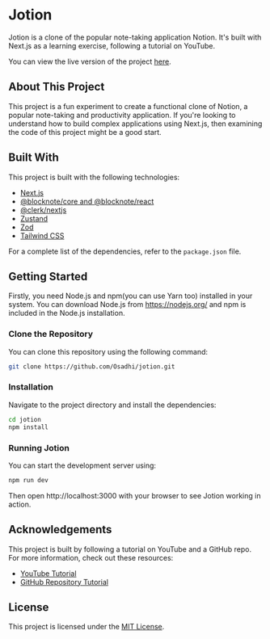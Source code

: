 # Jotion

Jotion is a clone of the popular note-taking application Notion. It's built with Next.js as a learning exercise, following a tutorial on YouTube.

You can view the live version of the project [here]().

## About This Project

This project is a fun experiment to create a functional clone of Notion, a popular note-taking and productivity application. If you're looking to understand how to build complex applications using Next.js, then examining the code of this project might be a good start.

## Built With

This project is built with the following technologies:

- [Next.js](https://nextjs.org/)
- [@blocknote/core and @blocknote/react](https://blocknote.net/)
- [@clerk/nextjs](https://docs.clerk.dev/)
- [Zustand](https://github.com/pmndrs/zustand)
- [Zod](https://github.com/colinhacks/zod)
- [Tailwind CSS](https://tailwindcss.com/)

For a complete list of the dependencies, refer to the `package.json` file.

## Getting Started

Firstly, you need Node.js and npm(you can use Yarn too) installed in your system. You can download Node.js from https://nodejs.org/ and npm is included in the Node.js installation.

### Clone the Repository

You can clone this repository using the following command:

```bash
git clone https://github.com/Osadhi/jotion.git
```

### Installation

Navigate to the project directory and install the dependencies:

```bash
cd jotion
npm install
```
### Running Jotion

You can start the development server using:

```bash
npm run dev
```
Then open http://localhost:3000 with your browser to see Jotion working in action.

## Acknowledgements

This project is built by following a tutorial on YouTube and a GitHub repo. For more information, check out these resources:

- [YouTube Tutorial](https://www.youtube.com/watch?v=0OaDyjB9Ib8)
- [GitHub Repository Tutorial](https://github.com/AntonioErdeljac/notion-clone-tutorial)

## License 

This project is licensed under the [MIT License](./LICENSE).